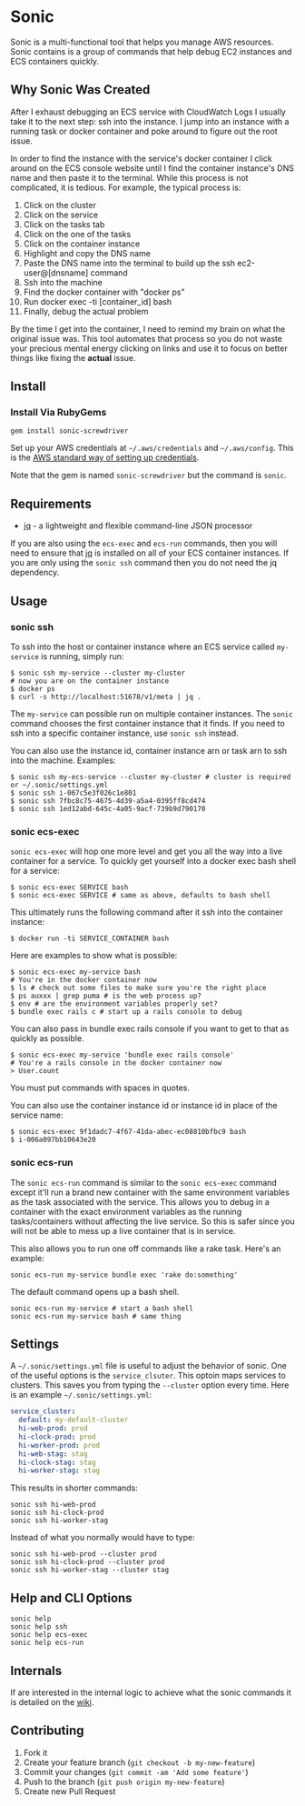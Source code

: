 # Sonic

Sonic is a multi-functional tool that helps you manage AWS resources. Sonic contains is a group of commands that help debug EC2 instances and ECS containers quickly.

## Why Sonic Was Created

After I exhaust debugging an ECS service with CloudWatch Logs I usually take it to the next step: ssh into the instance. I jump into an instance with a running task or docker container and poke around to figure out the root issue.

In order to find the instance with the service's docker container I click around on the ECS console website until I find the container instance's DNS name and then paste it to the terminal. While this process is not complicated, it is tedious.  For example, the typical process is:

1. Click on the cluster
2. Click on the service
3. Click on the tasks tab
4. Click on the one of the tasks
5. Click on the container instance
6. Highlight and copy the DNS name
7. Paste the DNS name into the terminal to build up the ssh ec2-user@[dnsname] command
8. Ssh into the machine
9. Find the docker container with "docker ps"
10. Run docker exec -ti [container_id] bash
11. Finally, debug the actual problem

By the time I get into the container, I need to remind my brain on what the original issue was.  This tool automates that process so you do not waste your precious mental energy clicking on links and use it to focus on better things like fixing the **actual** issue.

## Install

### Install Via RubyGems

```
gem install sonic-screwdriver
```

Set up your AWS credentials at `~/.aws/credentials` and `~/.aws/config`.  This is the [AWS standard way of setting up credentials](https://aws.amazon.com/blogs/security/a-new-and-standardized-way-to-manage-credentials-in-the-aws-sdks/).

Note that the gem is named `sonic-screwdriver` but the command is `sonic`.

## Requirements

* [jq](https://stedolan.github.io/jq/manual/) - a lightweight and flexible command-line JSON processor

If you are also using the `ecs-exec` and `ecs-run` commands, then you will need to ensure that [jq](https://stedolan.github.io/jq/) is installed on all of your ECS container instances.  If you are only using the `sonic ssh` command then you do not need the jq dependency.

## Usage

### sonic ssh

To ssh into the host or container instance where an ECS service called `my-service` is running, simply run:

```
$ sonic ssh my-service --cluster my-cluster
# now you are on the container instance
$ docker ps
$ curl -s http://localhost:51678/v1/meta | jq .
```

The `my-service` can possible run on multiple container instances.  The `sonic` command chooses the first container instance that it finds.  If you need to ssh into a specific container instance, use `sonic ssh` instead.

You can also use the instance id, container instance arn or task arn to ssh into the machine.  Examples:

```
$ sonic ssh my-ecs-service --cluster my-cluster # cluster is required or ~/.sonic/settings.yml
$ sonic ssh i-067c5e3f026c1e801
$ sonic ssh 7fbc8c75-4675-4d39-a5a4-0395ff8cd474
$ sonic ssh 1ed12abd-645c-4a05-9acf-739b9d790170
```

### sonic ecs-exec

`sonic ecs-exec` will hop one more level and get you all the way into a live container for a service.  To quickly get yourself into a docker exec bash shell for a service:

```
$ sonic ecs-exec SERVICE bash
$ sonic ecs-exec SERVICE # same as above, defaults to bash shell
```

This ultimately runs the following command after it ssh into the container instance:

```
$ docker run -ti SERVICE_CONTAINER bash
```

Here are examples to show what is possible:

```
$ sonic ecs-exec my-service bash
# You're in the docker container now
$ ls # check out some files to make sure you're the right place
$ ps auxxx | grep puma # is the web process up?
$ env # are the environment variables properly set?
$ bundle exec rails c # start up a rails console to debug
```

You can also pass in bundle exec rails console if you want to get to that as quickly as possible.

```
$ sonic ecs-exec my-service 'bundle exec rails console'
# You're a rails console in the docker container now
> User.count
```

You must put commands with spaces in quotes.

You can also use the container instance id or instance id in place of the service name:

```
$ sonic ecs-exec 9f1dadc7-4f67-41da-abec-ec08810bfbc9 bash
$ i-006a097bb10643e20
```

### sonic ecs-run

The `sonic ecs-run` command is similar to the `sonic ecs-exec` command except it'll run a brand new container with the same environment variables as the task associated with the service. This allows you to debug in a container with the exact environment variables as the running tasks/containers without affecting the live service. So this is safer since you will not be able to mess up a live container that is in service.

This also allows you to run one off commands like a rake task. Here's an example:

```
sonic ecs-run my-service bundle exec 'rake do:something'
```

The default command opens up a bash shell.

```
sonic ecs-run my-service # start a bash shell
sonic ecs-run my-service bash # same thing
```

## Settings

A `~/.sonic/settings.yml` file is useful to adjust the behavior of sonic. One of the useful options is the `service_clsuter`.  This optoin maps services to clusters.  This saves you from  typing the `--cluster` option every time.  Here is an example `~/.sonic/settings.yml`:

```yaml
service_cluster:
  default: my-default-cluster
  hi-web-prod: prod
  hi-clock-prod: prod
  hi-worker-prod: prod
  hi-web-stag: stag
  hi-clock-stag: stag
  hi-worker-stag: stag
```

This results in shorter commands:

```
sonic ssh hi-web-prod
sonic ssh hi-clock-prod
sonic ssh hi-worker-stag
```

Instead of what you normally would have to type:

```
sonic ssh hi-web-prod --cluster prod
sonic ssh hi-clock-prod --cluster prod
sonic ssh hi-worker-stag --cluster stag
```

## Help and CLI Options

```
sonic help
sonic help ssh
sonic help ecs-exec
sonic help ecs-run
```

## Internals

If are interested in the internal logic to achieve what the sonic commands it is detailed on the [wiki](https://github.com/boltopslabs/sonic/wiki).

## Contributing

1. Fork it
2. Create your feature branch (`git checkout -b my-new-feature`)
3. Commit your changes (`git commit -am 'Add some feature'`)
4. Push to the branch (`git push origin my-new-feature`)
5. Create new Pull Request
